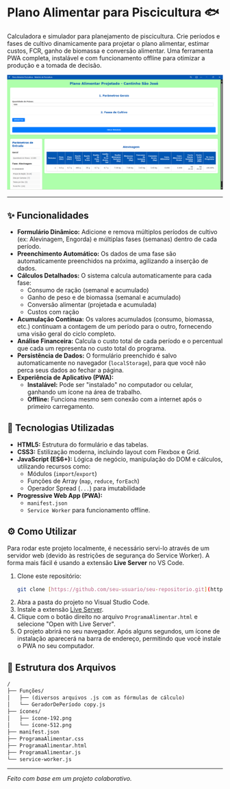 #  Plano Alimentar para Piscicultura 🐟

Calculadora e simulador para planejamento de piscicultura. Crie períodos e fases de cultivo dinamicamente para projetar o plano alimentar, estimar custos, FCR, ganho de biomassa e conversão alimentar. Uma ferramenta PWA completa, instalável e com funcionamento offline para otimizar a produção e a tomada de decisão.

![Screenshot do Projeto](Img%20-%20Plano%20Alimentar.png)

---

## ✨ Funcionalidades

* **Formulário Dinâmico:** Adicione e remova múltiplos períodos de cultivo (ex: Alevinagem, Engorda) e múltiplas fases (semanas) dentro de cada período.
* **Preenchimento Automático:** Os dados de uma fase são automaticamente preenchidos na próxima, agilizando a inserção de dados.
* **Cálculos Detalhados:** O sistema calcula automaticamente para cada fase:
    * Consumo de ração (semanal e acumulado)
    * Ganho de peso e de biomassa (semanal e acumulado)
    * Conversão alimentar (projetada e acumulada)
    * Custos com ração
* **Acumulação Contínua:** Os valores acumulados (consumo, biomassa, etc.) continuam a contagem de um período para o outro, fornecendo uma visão geral do ciclo completo.
* **Análise Financeira:** Calcula o custo total de cada período e o percentual que cada um representa no custo total do programa.
* **Persistência de Dados:** O formulário preenchido é salvo automaticamente no navegador (`localStorage`), para que você não perca seus dados ao fechar a página.
* **Experiência de Aplicativo (PWA):**
    * **Instalável:** Pode ser "instalado" no computador ou celular, ganhando um ícone na área de trabalho.
    * **Offline:** Funciona mesmo sem conexão com a internet após o primeiro carregamento.

## 🚀 Tecnologias Utilizadas

* **HTML5:** Estrutura do formulário e das tabelas.
* **CSS3:** Estilização moderna, incluindo layout com Flexbox e Grid.
* **JavaScript (ES6+):** Lógica de negócio, manipulação do DOM e cálculos, utilizando recursos como:
    * Módulos (`import`/`export`)
    * Funções de Array (`map`, `reduce`, `forEach`)
    * Operador Spread (`...`) para imutabilidade
* **Progressive Web App (PWA):**
    * `manifest.json`
    * `Service Worker` para funcionamento offline.

## ⚙️ Como Utilizar

Para rodar este projeto localmente, é necessário servi-lo através de um servidor web (devido às restrições de segurança do Service Worker). A forma mais fácil é usando a extensão **Live Server** no VS Code.

1.  Clone este repositório:
    ```bash
    git clone [https://github.com/seu-usuario/seu-repositorio.git](https://github.com/seu-usuario/seu-repositorio.git)
    ```
2.  Abra a pasta do projeto no Visual Studio Code.
3.  Instale a extensão [Live Server](https://marketplace.visualstudio.com/items?itemName=ritwickdey.LiveServer).
4.  Clique com o botão direito no arquivo `ProgramaAlimentar.html` e selecione "Open with Live Server".
5.  O projeto abrirá no seu navegador. Após alguns segundos, um ícone de instalação aparecerá na barra de endereço, permitindo que você instale o PWA no seu computador.

## 📂 Estrutura dos Arquivos

```
/
├── Funções/
│   ├── (diversos arquivos .js com as fórmulas de cálculo)
│   └── GeradorDePeríodo copy.js
├── ícones/
│   ├── ícone-192.png
│   └── ícone-512.png
├── manifest.json
├── ProgramaAlimentar.css
├── ProgramaAlimentar.html
├── ProgramaAlimentar.js
└── service-worker.js
```

---

*Feito com base em um projeto colaborativo.*
